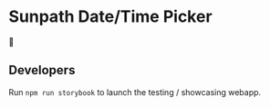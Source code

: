 # Sunpath Date/Time Picker #

:construction:

## Developers ##

Run `npm run storybook` to launch the testing / showcasing webapp.
